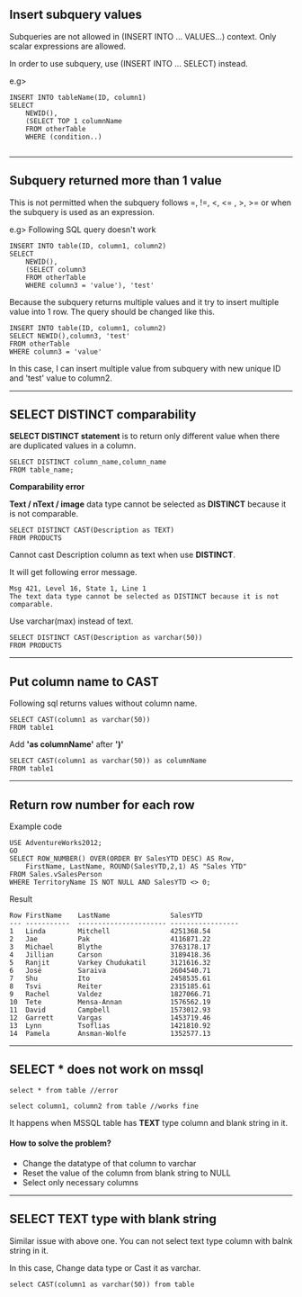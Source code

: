 ## Insert subquery values
Subqueries are not allowed in (INSERT INTO ... VALUES...) context. Only scalar expressions are allowed.

In order to use subquery, use (INSERT INTO ... SELECT) instead.

e.g>
```
INSERT INTO tableName(ID, column1)
SELECT
	NEWID(),
	(SELECT TOP 1 columnName
	FROM otherTable
	WHERE (condition..)
	
```
----

## Subquery returned more than 1 value
This is not permitted when the subquery follows =, !=, <, <= , >, >= or when the subquery is used as an expression. 

e.g> Following SQL query doesn't work
```
INSERT INTO table(ID, column1, column2)
SELECT
	NEWID(),
	(SELECT column3
	FROM otherTable
	WHERE column3 = 'value'), 'test'
```
Because the subquery returns multiple values and it try to insert multiple value into 1 row. The query should be changed like this. 

```
INSERT INTO table(ID, column1, column2)
SELECT NEWID(),column3, 'test'
FROM otherTable
WHERE column3 = 'value'
```
In this case, I can insert multiple value from subquery with new unique ID and 'test' value to column2.

----

## SELECT DISTINCT comparability
**SELECT DISTINCT statement** is to return only different value when there are duplicated values in a column.
```
SELECT DISTINCT column_name,column_name
FROM table_name;
```
**Comparability error**

**Text / nText / image** data type cannot be selected as **DISTINCT** because it is not comparable.
```
SELECT DISTINCT CAST(Description as TEXT)
FROM PRODUCTS
```
Cannot cast Description column as text when use **DISTINCT**.

It will get following error message.
```
Msg 421, Level 16, State 1, Line 1
The text data type cannot be selected as DISTINCT because it is not comparable.
```
Use varchar(max) instead of text.
```
SELECT DISTINCT CAST(Description as varchar(50))
FROM PRODUCTS
```

----

## Put column name to CAST

Following sql returns values without column name.
```
SELECT CAST(column1 as varchar(50))
FROM table1
```
Add **'as columnName'** after **')'**
```
SELECT CAST(column1 as varchar(50)) as columnName
FROM table1
```

----

## Return row number for each row

Example code
```
USE AdventureWorks2012;   
GO  
SELECT ROW_NUMBER() OVER(ORDER BY SalesYTD DESC) AS Row,   
    FirstName, LastName, ROUND(SalesYTD,2,1) AS "Sales YTD"   
FROM Sales.vSalesPerson  
WHERE TerritoryName IS NOT NULL AND SalesYTD <> 0;  
```

Result
```
Row FirstName    LastName               SalesYTD  
--- -----------  ---------------------- -----------------  
1   Linda        Mitchell               4251368.54  
2   Jae          Pak                    4116871.22  
3   Michael      Blythe                 3763178.17  
4   Jillian      Carson                 3189418.36  
5   Ranjit       Varkey Chudukatil      3121616.32  
6   José         Saraiva                2604540.71  
7   Shu          Ito                    2458535.61  
8   Tsvi         Reiter                 2315185.61  
9   Rachel       Valdez                 1827066.71  
10  Tete         Mensa-Annan            1576562.19  
11  David        Campbell               1573012.93  
12  Garrett      Vargas                 1453719.46  
13  Lynn         Tsoflias               1421810.92  
14  Pamela       Ansman-Wolfe           1352577.13  
```

----

## SELECT * does not work on mssql

```
select * from table //error

select column1, column2 from table //works fine
```
It happens when MSSQL table has **TEXT** type column and blank string in it.

#### How to solve the problem?
* Change the datatype of that column to varchar 
* Reset the value of the column from blank string to NULL
* Select only necessary columns

----

## SELECT TEXT type with blank string
Similar issue with above one. You can not select text type column with balnk string in it.

In this case, Change data type or Cast it as varchar.
```
select CAST(column1 as varchar(50)) from table
```
